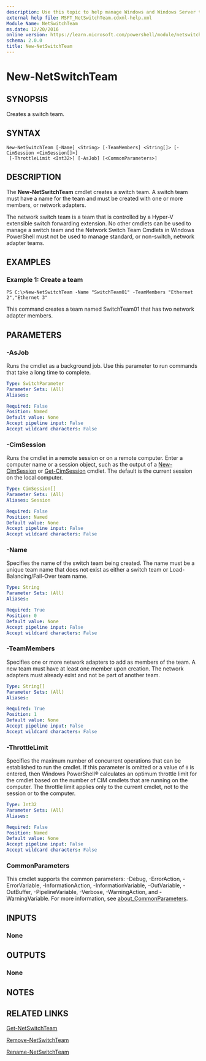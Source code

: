 ```yaml
---
description: Use this topic to help manage Windows and Windows Server technologies with Windows PowerShell.
external help file: MSFT_NetSwitchTeam.cdxml-help.xml
Module Name: NetSwitchTeam
ms.date: 12/20/2016
online version: https://learn.microsoft.com/powershell/module/netswitchteam/new-netswitchteam?view=windowsserver2022-ps&wt.mc_id=ps-gethelp
schema: 2.0.0
title: New-NetSwitchTeam
---
```


# New-NetSwitchTeam

## SYNOPSIS
Creates a switch team.

## SYNTAX

```
New-NetSwitchTeam [-Name] <String> [-TeamMembers] <String[]> [-CimSession <CimSession[]>]
 [-ThrottleLimit <Int32>] [-AsJob] [<CommonParameters>]
```

## DESCRIPTION
The **New-NetSwitchTeam** cmdlet creates a switch team.
A switch team must have a name for the team and must be created with one or more members, or network adapters.

The network switch team is a team that is controlled by a Hyper-V extensible switch forwarding extension.
No other cmdlets can be used to manage a switch team and the Network Switch Team Cmdlets in Windows PowerShell must not be used to manage standard, or non-switch, network adapter teams.

## EXAMPLES

### Example 1: Create a team
```
PS C:\>New-NetSwitchTeam -Name "SwitchTeam01" -TeamMembers "Ethernet 2","Ethernet 3"
```

This command creates a team named SwitchTeam01 that has two network adapter members.

## PARAMETERS

### -AsJob
Runs the cmdlet as a background job. Use this parameter to run commands that take a long time to complete.

```yaml
Type: SwitchParameter
Parameter Sets: (All)
Aliases: 

Required: False
Position: Named
Default value: None
Accept pipeline input: False
Accept wildcard characters: False
```

### -CimSession
Runs the cmdlet in a remote session or on a remote computer.
Enter a computer name or a session object, such as the output of a [New-CimSession](https://go.microsoft.com/fwlink/p/?LinkId=227967) or [Get-CimSession](https://go.microsoft.com/fwlink/p/?LinkId=227966) cmdlet.
The default is the current session on the local computer.

```yaml
Type: CimSession[]
Parameter Sets: (All)
Aliases: Session

Required: False
Position: Named
Default value: None
Accept pipeline input: False
Accept wildcard characters: False
```

### -Name
Specifies the name of the switch team being created.
The name must be a unique team name that does not exist as either a switch team or Load-Balancing/Fail-Over team name.

```yaml
Type: String
Parameter Sets: (All)
Aliases: 

Required: True
Position: 0
Default value: None
Accept pipeline input: False
Accept wildcard characters: False
```

### -TeamMembers
Specifies one or more network adapters to add as members of the team.
A new team must have at least one member upon creation.
The network adapters must already exist and not be part of another team.

```yaml
Type: String[]
Parameter Sets: (All)
Aliases: 

Required: True
Position: 1
Default value: None
Accept pipeline input: False
Accept wildcard characters: False
```

### -ThrottleLimit
Specifies the maximum number of concurrent operations that can be established to run the cmdlet.
If this parameter is omitted or a value of `0` is entered, then Windows PowerShell® calculates an optimum throttle limit for the cmdlet based on the number of CIM cmdlets that are running on the computer.
The throttle limit applies only to the current cmdlet, not to the session or to the computer.

```yaml
Type: Int32
Parameter Sets: (All)
Aliases: 

Required: False
Position: Named
Default value: None
Accept pipeline input: False
Accept wildcard characters: False
```

### CommonParameters
This cmdlet supports the common parameters: -Debug, -ErrorAction, -ErrorVariable, -InformationAction, -InformationVariable, -OutVariable, -OutBuffer, -PipelineVariable, -Verbose, -WarningAction, and -WarningVariable. For more information, see [about_CommonParameters](https://go.microsoft.com/fwlink/?LinkID=113216).

## INPUTS

### None

## OUTPUTS

### None

## NOTES

## RELATED LINKS

[Get-NetSwitchTeam](./Get-NetSwitchTeam.md)

[Remove-NetSwitchTeam](./Remove-NetSwitchTeam.md)

[Rename-NetSwitchTeam](./Rename-NetSwitchTeam.md)

